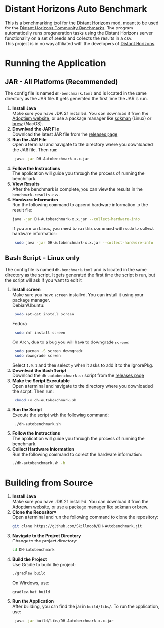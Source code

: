 # Distant Horizons Auto Benchmark
This is a benchmarking tool for the [Distant Horizons](https://modrinth.com/mod/distanthorizons) mod,
meant to be used for the [Distant Horizons Community Benchmarks](https://docs.google.com/spreadsheets/d/1lFO4bC4OhHHCC6eqGjNbNlcj6OotxNAJ4mKBT396Wx8/edit?gid=703766985#gid=703766985).
The program automatically runs pregeneration tasks using the Distant Horizons server functionality on a set of seeds and collects the results in a csv.\
This project is in no way affiliated with the developers of [Distant Horizons](https://modrinth.com/mod/distanthorizons).

# Running the Application

## JAR - All Platforms (Recommended)
The config file is named `dh-benchmark.toml` and is located in the same directory as the JAR file. It gets generated the first time the JAR is run.
1. **Install Java**\
   Make sure you have JDK 21 installed. You can download it from the [Adoptium website](https://adoptium.net/temurin/releases/?version=21), or use a package manager like [sdkman](https://sdkman.io/) (Linux) or [brew](https://brew.sh/) (MacOS).
2. **Download the JAR File**\
   Download the latest JAR file from the [releases page](https://github.com/Skillnoob/DH-Autobenchmark/releases)
3. **Run the JAR File**\
   Open a terminal and navigate to the directory where you downloaded the JAR file. Then run:
   ```bash
    java -jar DH-Autobenchmark-x.x.jar
   ```
4. **Follow the Instructions**\
   The application will guide you through the process of running the benchmark.
5. **View Results**\
   After the benchmark is complete, you can view the results in the `benchmark-results.csv`.
6. **Hardware Information**\
   Run the following command to append hardware information to the result file:
    ```bash
    java -jar DH-Autobenchmark-x.x.jar --collect-hardware-info
    ```
   If you are on Linux, you need to run this command with `sudo` to collect hardware information:
   ```bash
    sudo java -jar DH-Autobenchmark-x.x.jar --collect-hardware-info
   ```

## Bash Script - Linux only
The config file is named `dh-benchmark.toml` and is located in the same directory as the script. It gets generated the first time the script is run, but the script will ask if you want to edit it.
1. **Install screen**\
   Make sure you have `screen` installed. You can install it using your package manager.\
   Debian/Ubuntu:
   ```bash
    sudo apt-get install screen
   ```
   Fedora:
   ```bash
    sudo dnf install screen
   ```
   On Arch, due to a bug you will have to downgrade `screen`:
    ```bash
     sudo pacman -S screen downgrade
     sudo downgrade screen
    ```
   Select `4.9.1` and then select `y` when it asks to add it to the IgnorePkg.
2. **Download the Bash Script**\
   Download the `dh-autobenchmark.sh` script from
   the [releases page](https://github.com/Skillnoob/DH-Autobenchmark/releases)
3. **Make the Script Executable**\
   Open a terminal and navigate to the directory where you downloaded the script. Then run:
   ```bash
    chmod +x dh-autobenchmark.sh
   ```
4. **Run the Script**\
   Execute the script with the following command:
    ```bash
     ./dh-autobenchmark.sh
    ```
5. **Follow the Instructions**\
   The application will guide you through the process of running the benchmark.
6. **Collect Hardware Information**\
   Run the following command to collect the hardware information:
   ```bash
   ./dh-autobenchmark.sh -h
    ```

# Building from Source

1. **Install Java**\
   Make sure you have JDK 21 installed. You can download it from the [Adoptium website](https://adoptium.net/temurin/releases/?version=21), or use a package manager like [sdkman](https://sdkman.io/) or [brew](https://brew.sh/).
2. **Clone the Repository**\
   Open a terminal and run the following command to clone the repository:
   ```bash
   git clone https://github.com/Skillnoob/DH-Autobenchmark.git
   ```
3. **Navigate to the Project Directory**\
   Change to the project directory:
   ```bash
   cd DH-Autobenchmark
   ```
4. **Build the Project**\
   Use Gradle to build the project:
   ```bash
   ./gradlew build
   ```
   On Windows, use:
   ```cmd
   gradlew.bat build
   ```
5. **Run the Application**\
   After building, you can find the jar in `build/libs/`. To run the application, use:
   ```bash
    java -jar build/libs/DH-Autobenchmark-x.x.jar
   ```
